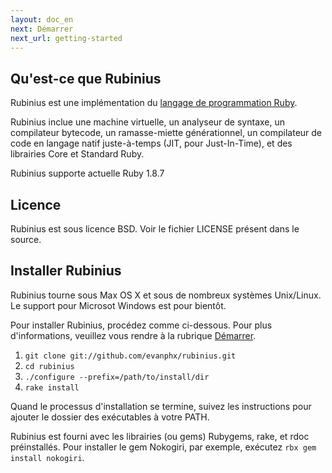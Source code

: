 ```yaml
---
layout: doc_en
next: Démarrer
next_url: getting-started
---
```


## Qu'est-ce que Rubinius

Rubinius est une implémentation du [langage de programmation Ruby](http://ruby-lang.org).

Rubinius inclue une machine virtuelle, un analyseur de syntaxe, un
compilateur bytecode, un ramasse-miette générationnel, un compilateur de
code en langage natif juste-à-temps (JIT, pour Just-In-Time), et des
librairies Core et Standard Ruby.

Rubinius supporte actuelle Ruby 1.8.7


## Licence

Rubinius est sous licence BSD. Voir le fichier LICENSE présent dans le
source.


## Installer Rubinius


Rubinius tourne sous Max OS X et sous de nombreux systèmes Unix/Linux.
Le support pour Microsot Windows est pour bientôt.

Pour installer Rubinius, procédez comme ci-dessous. Pour plus
d'informations, veuillez vous rendre à la rubrique [Démarrer](/doc/en/getting-started/).

1. `git clone git://github.com/evanphx/rubinius.git`
1. `cd rubinius`
1. `./configure --prefix=/path/to/install/dir`
1. `rake install`


Quand le processus d'installation se termine, suivez les instructions
pour ajouter le dossier des exécutables à votre PATH.

Rubinius est fourni avec les librairies (ou gems) Rubygems, rake, et rdoc
préinstallés. Pour installer le gem Nokogiri, par exemple, exécutez `rbx gem install nokogiri`.
